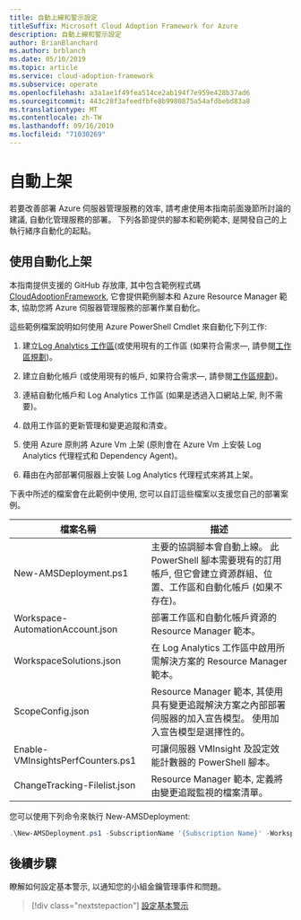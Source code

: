 ```yaml
---
title: 自動上線和警示設定
titleSuffix: Microsoft Cloud Adoption Framework for Azure
description: 自動上線和警示設定
author: BrianBlanchard
ms.author: brblanch
ms.date: 05/10/2019
ms.topic: article
ms.service: cloud-adoption-framework
ms.subservice: operate
ms.openlocfilehash: a3a1ae1f49fea514ce2ab194f7e959e428b37ad6
ms.sourcegitcommit: 443c28f3afeedfbfe8b9980875a54afdbebd83a8
ms.translationtype: MT
ms.contentlocale: zh-TW
ms.lasthandoff: 09/16/2019
ms.locfileid: "71030269"
---
```

# <a name="automate-onboarding"></a>自動上架

若要改善部署 Azure 伺服器管理服務的效率, 請考慮使用本指南前面幾節所討論的建議, 自動化管理服務的部署。 下列各節提供的腳本和範例範本, 是開發自己的上執行緒序自動化的起點。

## <a name="onboarding-by-using-automation"></a>使用自動化上架

本指南提供支援的 GitHub 存放庫, 其中包含範例程式碼[CloudAdoptionFramework](https://aka.ms/CAF/manage/automation-samples), 它會提供範例腳本和 Azure Resource Manager 範本, 協助您將 Azure 伺服器管理服務的部署作業自動化。

這些範例檔案說明如何使用 Azure PowerShell Cmdlet 來自動化下列工作:

1. 建立[Log Analytics 工作區](https://docs.microsoft.com/azure/azure-monitor/platform/manage-access)(或使用現有的工作區 (如果符合需求&mdash;, 請參閱[工作區規劃](./prerequisites.md#log-analytics-workspace-and-automation-account-planning))。

2. 建立自動化帳戶 (或使用現有的帳戶, 如果符合需求&mdash;, 請參閱[工作區規劃](./prerequisites.md#log-analytics-workspace-and-automation-account-planning))。

3. 連結自動化帳戶和 Log Analytics 工作區 (如果是透過入口網站上架, 則不需要)。

4. 啟用工作區的更新管理和變更追蹤和清查。

5. 使用 Azure 原則將 Azure Vm 上架 (原則會在 Azure Vm 上安裝 Log Analytics 代理程式和 Dependency Agent)。

6. 藉由在內部部署伺服器上安裝 Log Analytics 代理程式來將其上架。

下表中所述的檔案會在此範例中使用, 您可以自訂這些檔案以支援您自己的部署案例。

| 檔案名稱 | 描述 |
|-----------|-------------|
| New-AMSDeployment.ps1 | 主要的協調腳本會自動上線。 此 PowerShell 腳本需要現有的訂用帳戶, 但它會建立資源群組、位置、工作區和自動化帳戶 (如果不存在)。 |
| Workspace-AutomationAccount.json | 部署工作區和自動化帳戶資源的 Resource Manager 範本。 |
| WorkspaceSolutions.json | 在 Log Analytics 工作區中啟用所需解決方案的 Resource Manager 範本。 |
| ScopeConfig.json | Resource Manager 範本, 其使用具有變更追蹤解決方案之內部部署伺服器的加入宣告模型。 使用加入宣告模型是選擇性的。 |
| Enable-VMInsightsPerfCounters.ps1 | 可讓伺服器 VMInsight 及設定效能計數器的 PowerShell 腳本。 |
| ChangeTracking-Filelist.json | Resource Manager 範本, 定義將由變更追蹤監視的檔案清單。 |

您可以使用下列命令來執行 New-AMSDeployment:

```powershell
.\New-AMSDeployment.ps1 -SubscriptionName '{Subscription Name}' -WorkspaceName '{Workspace Name}' -WorkspaceLocation '{Azure Location}' -AutomationAccountName {Account Name} -AutomationAccountLocation {Account Location}
```

## <a name="next-steps"></a>後續步驟

瞭解如何設定基本警示, 以通知您的小組金鑰管理事件和問題。

> [!div class="nextstepaction"]
> [設定基本警示](./setup-alerts.md)
